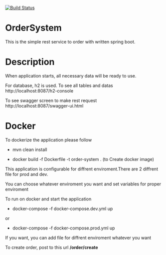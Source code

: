 [![Build Status](https://travis-ci.com/tncdgn/OrderSystem.svg?branch=master)](https://travis-ci.com/tncdgn/OrderSystem)


# OrderSystem

This is the simple rest service to order with written spring boot.

# Description
When application starts, all necessary data will be ready to use.

For database, h2 is used. To see all tables and datas http://localhost:8087/h2-console

To see swagger screen to make rest request http://localhost:8087/swagger-ui.html

# Docker
To dockerize the application please follow

 * mvn clean install
  
 * docker build -f Dockerfile -t order-system .  (to Create docker image)
  
  This application is configurable for diffrent enviroment.There are 2 diffrent file for prod and dev.
  
  You can choose whatever enviroment you want and set variables for proper enviroment
  
  To run on docker and start the application 
  
 * docker-compose  -f docker-compose.dev.yml up
  
  or
  
  * docker-compose  -f docker-compose.prod.yml up

If you want, you can add file for diffrent enviroment whatever you want

To create order, post to this url **/order/create** 


